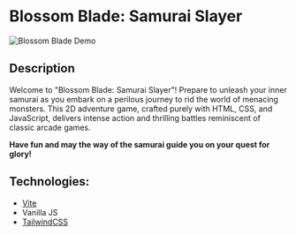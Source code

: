 # Blossom Blade: Samurai Slayer

![Blossom Blade Demo](./example.gif)

## Description

Welcome to "Blossom Blade: Samurai Slayer"! Prepare to unleash your inner samurai as you embark on a perilous journey to rid the world of menacing monsters. This 2D adventure game, crafted purely with HTML, CSS, and JavaScript, delivers intense action and thrilling battles reminiscent of classic arcade games.

**Have fun and may the way of the samurai guide you on your quest for glory!**

## Technologies:

- [Vite](https://github.com/vitejs/vite)
- Vanilla JS
- [TailwindCSS](https://github.com/tailwindlabs/tailwindcss)
